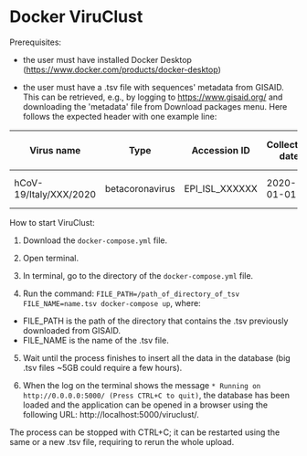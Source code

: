 # Docker ViruClust

Prerequisites:
- the user must have installed Docker Desktop (https://www.docker.com/products/docker-desktop)

- the user must have a .tsv file with sequences' metadata from GISAID. This can be retrieved, e.g., by logging to https://www.gisaid.org/ and downloading the 'metadata' file from Download packages menu. Here follows the expected header with one example line: 

| Virus name | Type | Accession ID | Collection date | Location | Additional location information | Sequence length | Host | Patient age | Gender | Clade | Pango lineage | Pangolin version | Variant | AA Substitutions | Submission date | Is reference? | Is complete? | Is high coverage? | Is low coverage? | N-Content | GC-Content
| --- | --- | --- | --- |--- | --- | --- | --- | --- | --- | --- | --- | --- | --- | --- | --- | --- | --- | --- | --- | --- | --- |
hCoV-19/Italy/XXX/2020 | betacoronavirus | EPI_ISL_XXXXXX | 2020-01-01 | Europe / Italy / Italy |  | 29903 | Human | unknown | unknown | G | B.1 | 2021-01-01 |  | (NSP15_A283V,NSP12_P323L,Spike_D614G) | 2020-04-17 |  | True | True |  | 0.0068649119282 | 0.379674275888 |


How to start ViruClust:
1) Download the `docker-compose.yml` file.

2) Open terminal.

3) In terminal, go to the directory of the `docker-compose.yml` file.

4) Run the command: `FILE_PATH=/path_of_directory_of_tsv FILE_NAME=name.tsv docker-compose up`, where:

  - FILE_PATH is the path of the directory that contains the .tsv previously downloaded from GISAID.
  - FILE_NAME is the name of the .tsv file.

5) Wait until the process finishes to insert all the data in the database (big .tsv files ~5GB could require a few hours).

6) When the log on the terminal shows the message `* Running on http://0.0.0.0:5000/ (Press CTRL+C to quit)`, the database has been loaded and the application can be opened in a browser using the following URL: http://localhost:5000/viruclust/.

The process can be stopped with CTRL+C; it can be restarted using the same or a new .tsv file, requiring to rerun the whole upload.
